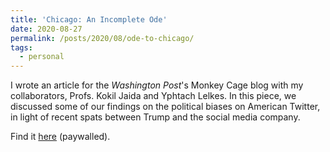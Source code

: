 ```yaml
---
title: 'Chicago: An Incomplete Ode'
date: 2020-08-27
permalink: /posts/2020/08/ode-to-chicago/
tags:
  - personal
---
```


I wrote an article for the *Washington Post*'s Monkey Cage blog with my collaborators, Profs. Kokil Jaida and Yphtach Lelkes. In this piece, we discussed some of our findings on the political biases on American Twitter, in light of recent spats between Trump and the social media company.

Find it [here](https://www.washingtonpost.com/politics/2020/07/09/our-study-found-little-evidence-that-twitter-is-biased-against-conservative-opinion-leaders/) (paywalled).
